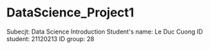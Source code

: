 # DataScience_Project1
Subecjt: Data Science Introduction 
  Student's name: Le Duc Cuong 
  ID student: 21120213
  ID group: 28
